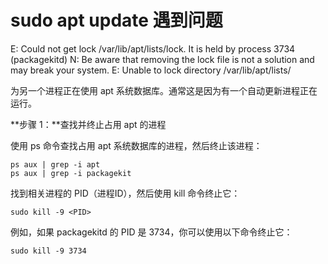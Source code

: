 # sudo apt update 遇到问题

E: Could not get lock /var/lib/apt/lists/lock. It is held by process 3734 (packagekitd)
N: Be aware that removing the lock file is not a solution and may break your system.
E: Unable to lock directory /var/lib/apt/lists/


为另一个进程正在使用 apt 系统数据库。通常这是因为有一个自动更新进程正在运行。

**步骤 1：**查找并终止占用 apt 的进程

使用 ps 命令查找占用 apt 系统数据库的进程，然后终止该进程：

```
ps aux | grep -i apt
ps aux | grep -i packagekit
```

找到相关进程的 PID（进程ID），然后使用 kill 命令终止它：

```
sudo kill -9 <PID>
```

例如，如果 packagekitd 的 PID 是 3734，你可以使用以下命令终止它：

```
sudo kill -9 3734
```
